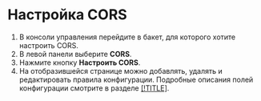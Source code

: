 # Настройка CORS

1. В консоли управления перейдите в бакет, для которого хотите настроить CORS.
2. В левой панели выберите **CORS**.
3. Нажмите кнопку **Настроить CORS**.
4. На отобразившейся странице можно добавлять, удалять и редактировать правила конфигурации. Подробные описания полей конфигурации смотрите в разделе [[!TITLE]](configuration.md).